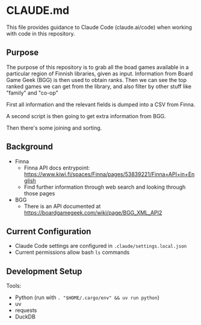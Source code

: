 # CLAUDE.md

This file provides guidance to Claude Code (claude.ai/code) when working with code in this repository.

## Purpose

The purpose of this repository is to grab all the boad games available in a particular region of Finnish libraries, given as input. Information from Board Game Geek (BGG) is then used to obtain ranks. Then we can see the top ranked games we can get from the library, and also filter by other stuff like "family" and "co-op"

First all information and the relevant fields is dumped into a CSV from Finna.

A second script is then going to get extra information from BGG.

Then there's some joining and sorting.

## Background

 * Finna
   * Finna API docs entrypoint: https://www.kiwi.fi/spaces/Finna/pages/53839221/Finna+API+in+English
   * Find further information through web search and looking through those pages
 * BGG
   * There is an API documented at https://boardgamegeek.com/wiki/page/BGG_XML_API2

## Current Configuration

- Claude Code settings are configured in `.claude/settings.local.json`
- Current permissions allow bash `ls` commands

## Development Setup

Tools:
 
 * Python (run with `. "$HOME/.cargo/env" && uv run python`)
 * uv
 * requests
 * DuckDB
